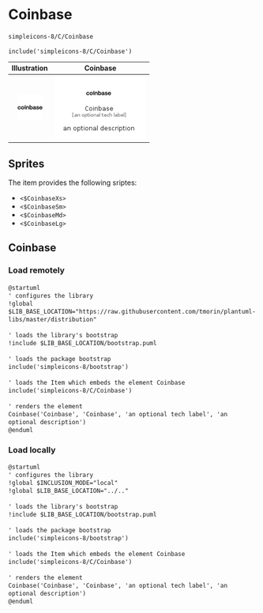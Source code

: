 # Coinbase


```text
simpleicons-8/C/Coinbase
```

```text
include('simpleicons-8/C/Coinbase')
```



| Illustration | Coinbase |
| :---: | :---: |
| ![illustration for Illustration](../../simpleicons-8/C/Coinbase.png) | ![illustration for Coinbase](../../simpleicons-8/C/Coinbase.Local.png) |



## Sprites
The item provides the following sriptes:

- `<$CoinbaseXs>`
- `<$CoinbaseSm>`
- `<$CoinbaseMd>`
- `<$CoinbaseLg>`





## Coinbase

### Load remotely
```plantuml
@startuml
' configures the library
!global $LIB_BASE_LOCATION="https://raw.githubusercontent.com/tmorin/plantuml-libs/master/distribution"

' loads the library's bootstrap
!include $LIB_BASE_LOCATION/bootstrap.puml

' loads the package bootstrap
include('simpleicons-8/bootstrap')

' loads the Item which embeds the element Coinbase
include('simpleicons-8/C/Coinbase')

' renders the element
Coinbase('Coinbase', 'Coinbase', 'an optional tech label', 'an optional description')
@enduml
```

### Load locally
```plantuml
@startuml
' configures the library
!global $INCLUSION_MODE="local"
!global $LIB_BASE_LOCATION="../.."

' loads the library's bootstrap
!include $LIB_BASE_LOCATION/bootstrap.puml

' loads the package bootstrap
include('simpleicons-8/bootstrap')

' loads the Item which embeds the element Coinbase
include('simpleicons-8/C/Coinbase')

' renders the element
Coinbase('Coinbase', 'Coinbase', 'an optional tech label', 'an optional description')
@enduml
```

